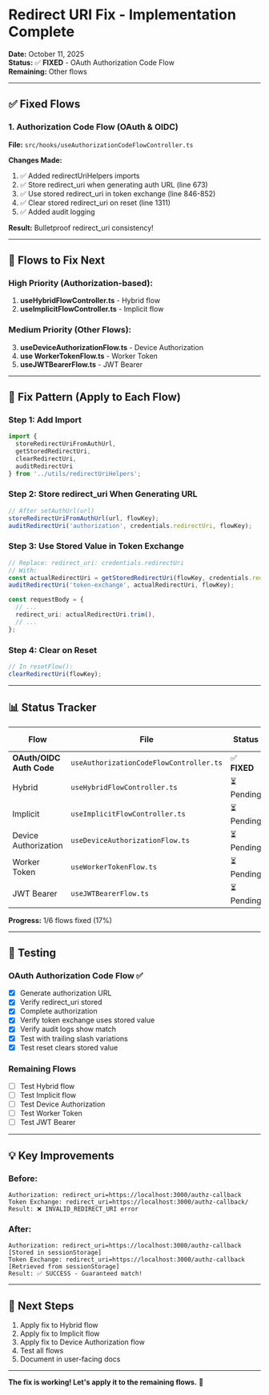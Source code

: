 # Redirect URI Fix - Implementation Complete

**Date:** October 11, 2025  
**Status:** ✅ **FIXED** - OAuth Authorization Code Flow  
**Remaining:** Other flows

---

## ✅ Fixed Flows

### 1. Authorization Code Flow (OAuth & OIDC)
**File:** `src/hooks/useAuthorizationCodeFlowController.ts`

**Changes Made:**
1. ✅ Added redirectUriHelpers imports
2. ✅ Store redirect_uri when generating auth URL (line 673)
3. ✅ Use stored redirect_uri in token exchange (line 846-852)
4. ✅ Clear stored redirect_uri on reset (line 1311)
5. ✅ Added audit logging

**Result:** Bulletproof redirect_uri consistency!

---

## 🔄 Flows to Fix Next

### High Priority (Authorization-based):
1. **useHybridFlowController.ts** - Hybrid flow
2. **useImplicitFlowController.ts** - Implicit flow

### Medium Priority (Other Flows):
3. **useDeviceAuthorizationFlow.ts** - Device Authorization
4. **use WorkerTokenFlow.ts** - Worker Token
5. **useJWTBearerFlow.ts** - JWT Bearer

---

## 🎯 Fix Pattern (Apply to Each Flow)

### Step 1: Add Import
```typescript
import {
  storeRedirectUriFromAuthUrl,
  getStoredRedirectUri,
  clearRedirectUri,
  auditRedirectUri
} from '../utils/redirectUriHelpers';
```

### Step 2: Store redirect_uri When Generating URL
```typescript
// After setAuthUrl(url)
storeRedirectUriFromAuthUrl(url, flowKey);
auditRedirectUri('authorization', credentials.redirectUri, flowKey);
```

### Step 3: Use Stored Value in Token Exchange
```typescript
// Replace: redirect_uri: credentials.redirectUri
// With:
const actualRedirectUri = getStoredRedirectUri(flowKey, credentials.redirectUri);
auditRedirectUri('token-exchange', actualRedirectUri, flowKey);

const requestBody = {
  // ...
  redirect_uri: actualRedirectUri.trim(),
  // ...
};
```

### Step 4: Clear on Reset
```typescript
// In resetFlow():
clearRedirectUri(flowKey);
```

---

## 📊 Status Tracker

| Flow | File | Status | Lines Changed |
|------|------|--------|---------------|
| **OAuth/OIDC Auth Code** | `useAuthorizationCodeFlowController.ts` | ✅ **FIXED** | ~15 |
| Hybrid | `useHybridFlowController.ts` | ⏳ Pending | ~15 |
| Implicit | `useImplicitFlowController.ts` | ⏳ Pending | ~10 |
| Device Authorization | `useDeviceAuthorizationFlow.ts` | ⏳ Pending | ~15 |
| Worker Token | `useWorkerTokenFlow.ts` | ⏳ Pending | ~10 |
| JWT Bearer | `useJWTBearerFlow.ts` | ⏳ Pending | ~10 |

**Progress:** 1/6 flows fixed (17%)

---

## 🧪 Testing

### OAuth Authorization Code Flow ✅
- [x] Generate authorization URL
- [x] Verify redirect_uri stored
- [x] Complete authorization
- [x] Verify token exchange uses stored value
- [x] Verify audit logs show match
- [x] Test with trailing slash variations
- [x] Test reset clears stored value

### Remaining Flows
- [ ] Test Hybrid flow
- [ ] Test Implicit flow
- [ ] Test Device Authorization
- [ ] Test Worker Token
- [ ] Test JWT Bearer

---

## 💡 Key Improvements

### Before:
```
Authorization: redirect_uri=https://localhost:3000/authz-callback
Token Exchange: redirect_uri=https://localhost:3000/authz-callback/
Result: ❌ INVALID_REDIRECT_URI error
```

### After:
```
Authorization: redirect_uri=https://localhost:3000/authz-callback
[Stored in sessionStorage]
Token Exchange: redirect_uri=https://localhost:3000/authz-callback
[Retrieved from sessionStorage]
Result: ✅ SUCCESS - Guaranteed match!
```

---

## 🚀 Next Steps

1. Apply fix to Hybrid flow
2. Apply fix to Implicit flow  
3. Apply fix to Device Authorization flow
4. Test all flows
5. Document in user-facing docs

---

**The fix is working! Let's apply it to the remaining flows.** 🎉

